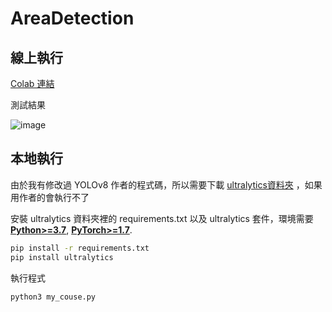 # AreaDetection

## 線上執行
[Colab 連結](https://drive.google.com/file/d/1pwpwaMuDQ1lEdVII3iQcA-TpFtHMkBXT/view?usp=sharing)

測試結果

![image](https://github.com/ruoming1021/AreaDetection/assets/43459716/a234e427-5661-47c1-92e8-045167529de9)

## 本地執行

由於我有修改過 YOLOv8 作者的程式碼，所以需要下載
[ultralytics資料夾](https://drive.google.com/file/d/1NlDIarGYVTp4itnej2pBuvzVa9ZGe8TZ/view?usp=drive_link)
，如果用作者的會執行不了

安裝 ultralytics 資料夾裡的 requirements.txt 以及 ultralytics 套件，環境需要 [**Python>=3.7**](https://www.python.org/), [**PyTorch>=1.7**](https://pytorch.org/get-started/locally/).
```bash
pip install -r requirements.txt
pip install ultralytics
```
執行程式
```bash
python3 my_couse.py
```
